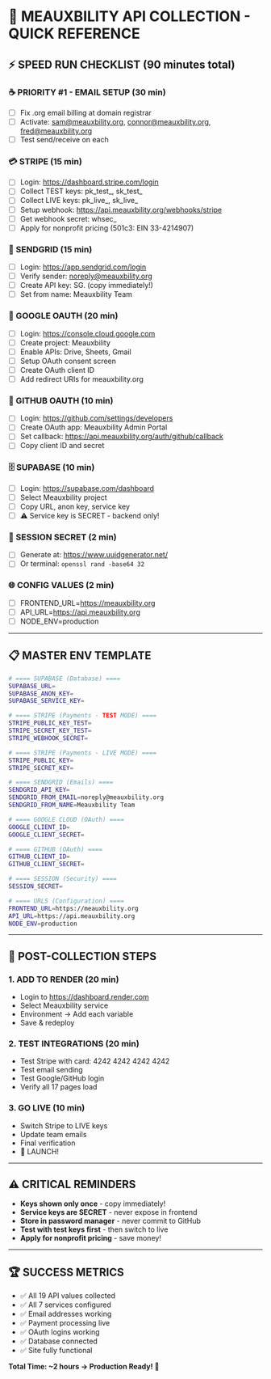 # 🚀 MEAUXBILITY API COLLECTION - QUICK REFERENCE

## ⚡ **SPEED RUN CHECKLIST** (90 minutes total)

### **☕ PRIORITY #1 - EMAIL SETUP** (30 min)
- [ ] Fix .org email billing at domain registrar
- [ ] Activate: sam@meauxbility.org, connor@meauxbility.org, fred@meauxbility.org
- [ ] Test send/receive on each

### **💳 STRIPE** (15 min)
- [ ] Login: https://dashboard.stripe.com/login
- [ ] Collect TEST keys: pk_test_, sk_test_
- [ ] Collect LIVE keys: pk_live_, sk_live_
- [ ] Setup webhook: https://api.meauxbility.org/webhooks/stripe
- [ ] Get webhook secret: whsec_
- [ ] Apply for nonprofit pricing (501c3: EIN 33-4214907)

### **📧 SENDGRID** (15 min)
- [ ] Login: https://app.sendgrid.com/login
- [ ] Verify sender: noreply@meauxbility.org
- [ ] Create API key: SG. (copy immediately!)
- [ ] Set from name: Meauxbility Team

### **🔐 GOOGLE OAUTH** (20 min)
- [ ] Login: https://console.cloud.google.com
- [ ] Create project: Meauxbility
- [ ] Enable APIs: Drive, Sheets, Gmail
- [ ] Setup OAuth consent screen
- [ ] Create OAuth client ID
- [ ] Add redirect URIs for meauxbility.org

### **🐙 GITHUB OAUTH** (10 min)
- [ ] Login: https://github.com/settings/developers
- [ ] Create OAuth app: Meauxbility Admin Portal
- [ ] Set callback: https://api.meauxbility.org/auth/github/callback
- [ ] Copy client ID and secret

### **🗄️ SUPABASE** (10 min)
- [ ] Login: https://supabase.com/dashboard
- [ ] Select Meauxbility project
- [ ] Copy URL, anon key, service key
- [ ] ⚠️ Service key is SECRET - backend only!

### **🔑 SESSION SECRET** (2 min)
- [ ] Generate at: https://www.uuidgenerator.net/
- [ ] Or terminal: `openssl rand -base64 32`

### **🌐 CONFIG VALUES** (2 min)
- [ ] FRONTEND_URL=https://meauxbility.org
- [ ] API_URL=https://api.meauxbility.org
- [ ] NODE_ENV=production

---

## 📋 **MASTER ENV TEMPLATE**

```bash
# ==== SUPABASE (Database) ====
SUPABASE_URL=
SUPABASE_ANON_KEY=
SUPABASE_SERVICE_KEY=

# ==== STRIPE (Payments - TEST MODE) ====
STRIPE_PUBLIC_KEY_TEST=
STRIPE_SECRET_KEY_TEST=
STRIPE_WEBHOOK_SECRET=

# ==== STRIPE (Payments - LIVE MODE) ====
STRIPE_PUBLIC_KEY=
STRIPE_SECRET_KEY=

# ==== SENDGRID (Emails) ====
SENDGRID_API_KEY=
SENDGRID_FROM_EMAIL=noreply@meauxbility.org
SENDGRID_FROM_NAME=Meauxbility Team

# ==== GOOGLE CLOUD (OAuth) ====
GOOGLE_CLIENT_ID=
GOOGLE_CLIENT_SECRET=

# ==== GITHUB (OAuth) ====
GITHUB_CLIENT_ID=
GITHUB_CLIENT_SECRET=

# ==== SESSION (Security) ====
SESSION_SECRET=

# ==== URLS (Configuration) ====
FRONTEND_URL=https://meauxbility.org
API_URL=https://api.meauxbility.org
NODE_ENV=production
```

---

## 🎯 **POST-COLLECTION STEPS**

### **1. ADD TO RENDER** (20 min)
- Login to https://dashboard.render.com
- Select Meauxbility service
- Environment → Add each variable
- Save & redeploy

### **2. TEST INTEGRATIONS** (20 min)
- Test Stripe with card: 4242 4242 4242 4242
- Test email sending
- Test Google/GitHub login
- Verify all 17 pages load

### **3. GO LIVE** (10 min)
- Switch Stripe to LIVE keys
- Update team emails
- Final verification
- 🚀 LAUNCH!

---

## ⚠️ **CRITICAL REMINDERS**

- **Keys shown only once** - copy immediately!
- **Service keys are SECRET** - never expose in frontend
- **Store in password manager** - never commit to GitHub
- **Test with test keys first** - then switch to live
- **Apply for nonprofit pricing** - save money!

---

## 🏆 **SUCCESS METRICS**

- ✅ All 19 API values collected
- ✅ All 7 services configured
- ✅ Email addresses working
- ✅ Payment processing live
- ✅ OAuth logins working
- ✅ Database connected
- ✅ Site fully functional

**Total Time: ~2 hours → Production Ready! 🚀**
